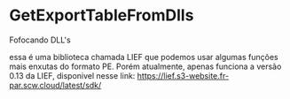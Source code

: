 # GetExportTableFromDlls
Fofocando DLL's

essa é uma biblioteca chamada LIEF que podemos usar algumas funções mais enxutas do formato PE. Porém atualmente, apenas funciona a versão 0.13 da LIEF, disponivel nesse link: https://lief.s3-website.fr-par.scw.cloud/latest/sdk/
